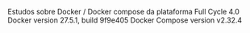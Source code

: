 Estudos sobre Docker / Docker compose da plataforma Full Cycle 4.0
Docker version 27.5.1, build 9f9e405
Docker Compose version v2.32.4
